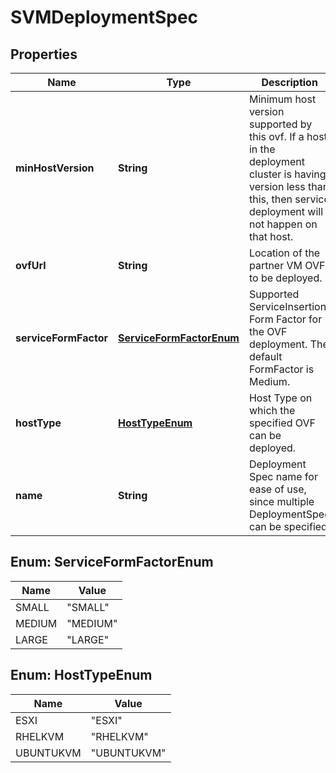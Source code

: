 # SVMDeploymentSpec

## Properties
Name | Type | Description | Notes
------------ | ------------- | ------------- | -------------
**minHostVersion** | **String** | Minimum host version supported by this ovf. If a host in the deployment cluster is having version less than this, then service deployment will not happen on that host. |  [optional]
**ovfUrl** | **String** | Location of the partner VM OVF to be deployed. | 
**serviceFormFactor** | [**ServiceFormFactorEnum**](#ServiceFormFactorEnum) | Supported ServiceInsertion Form Factor for the OVF deployment. The default FormFactor is Medium. |  [optional]
**hostType** | [**HostTypeEnum**](#HostTypeEnum) | Host Type on which the specified OVF can be deployed. | 
**name** | **String** | Deployment Spec name for ease of use, since multiple DeploymentSpec can be specified. |  [optional]

<a name="ServiceFormFactorEnum"></a>
## Enum: ServiceFormFactorEnum
Name | Value
---- | -----
SMALL | &quot;SMALL&quot;
MEDIUM | &quot;MEDIUM&quot;
LARGE | &quot;LARGE&quot;

<a name="HostTypeEnum"></a>
## Enum: HostTypeEnum
Name | Value
---- | -----
ESXI | &quot;ESXI&quot;
RHELKVM | &quot;RHELKVM&quot;
UBUNTUKVM | &quot;UBUNTUKVM&quot;
